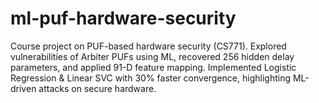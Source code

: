 # ml-puf-hardware-security
Course project on PUF-based hardware security (CS771). Explored vulnerabilities of Arbiter PUFs using ML, recovered 256 hidden delay parameters, and applied 91-D feature mapping. Implemented Logistic Regression &amp; Linear SVC with 30% faster convergence, highlighting ML-driven attacks on secure hardware.

